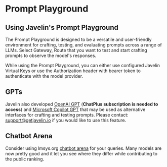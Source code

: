 # Prompt Playground

## Using Javelin's Prompt Playground
The Prompt Playground is designed to be a versatile and user-friendly environment for crafting, testing, and evaluating prompts across a range of LLMs. Select Gateway, Route that you want to test and start crafting prompts to observe the model's responses. 

While using the Prompt Playground, you can either use configured Javelin Virtual Keys or use the Authorization header with bearer token to authenticate with the model provider. 

## GPTs
Javelin also developed [OpenAI GPT](https://chat.openai.com/g/g-7kq4uSfJ4-javelin) (**ChatPlus subscription is needed to access**) and [Microsoft Copilot GPT](https://copilot.microsoft.com?gptId=f9edf9b0a9ca40a99ebce0a83822756e) that may be used as alternative interfaces for crafting and testing prompts. Please contact: support@getjavelin.io if you would like to use this feature.

## Chatbot Arena
Consider using lmsys.org [chatbot arena](https://chat.lmsys.org/) for your queries. Many models are now pretty good and it let you see where they differ while contributing to the public ranking.